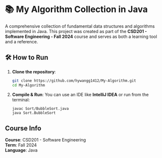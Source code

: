 # 📚 My Algorithm Collection in Java

A comprehensive collection of fundamental data structures and algorithms implemented in Java. This project was created as part of the **CSD201 - Software Engineering - Fall 2024** course and serves as both a learning tool and a reference.

## 🛠 How to Run

1. **Clone the repository**:
   ```bash
   git clone https://github.com/hywangg1412/My-Algorithm.git
   cd My-Algorithm
   
2. **Compile & Run**:
   You can use an IDE like **IntelliJ IDEA** or run from the terminal:
   ```bash
   javac Sort/BubbleSort.java
   java Sort.BubbleSort
   ```

## Course Info

**Course**: CSD201 - Software Engineering  
**Term**: Fall 2024  
**Language**: Java
